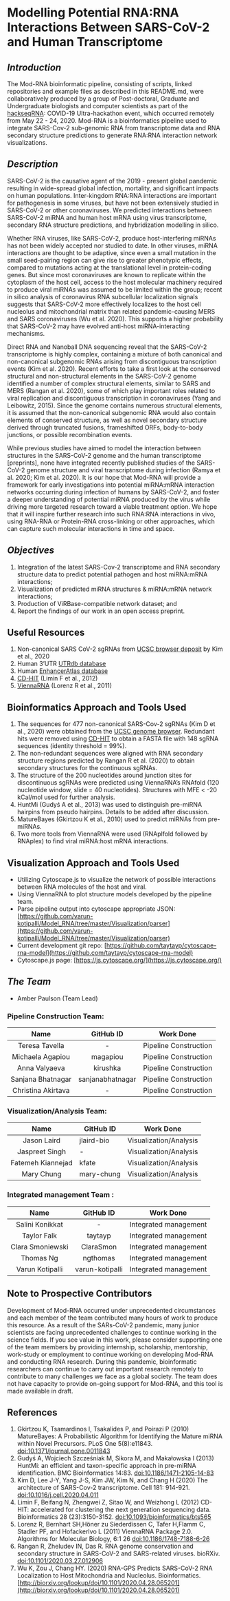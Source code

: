 # Modelling Potential RNA:RNA Interactions Between SARS-CoV-2 and Human Transcriptome

## *Introduction*
The Mod-RNA bioinformatic pipeline, consisting of scripts, linked repositories and example files as described in this README.md, were collaboratively produced by a group of Post-doctoral, Graduate and Undergraduate biologists and computer scientists as part of the [hackseqRNA](https://www.hackseq.com/rna): COVID-19 Ultra-hackathon event, which occurred remotely from May 22 - 24, 2020. Mod-RNA is a bioinformatics pipeline used to integrate SARS-Cov-2 sub-genomic RNA from transcriptome data and RNA secondary structure predictions to generate RNA:RNA interaction network visualizations. 

## *Description*
SARS-CoV-2 is the causative agent of the 2019 - present global pandemic resulting in wide-spread global infection, mortality, and significant impacts on human populations. Inter-kingdom RNA:RNA interactions are important for pathogenesis in some viruses, but have not been extensively studied in SARS-CoV-2 or other coronaviruses. We predicted interactions between SARS-CoV-2 miRNA and human host mRNA using virus transcriptome, secondary RNA structure predictions, and hybridization modelling in silico. 

Whether RNA viruses, like SARS-CoV-2, produce host-interfering miRNAs has not been widely accepted nor studied to date. In other viruses, miRNA interactions are thought to be adaptive, since even a small mutation in the small seed-pairing region can give rise to greater phenotypic effects, compared to mutations acting at the translational level in protein-coding genes. But since most coronaviruses are known to replicate within the cytoplasm of the host cell, access to the host molecular machinery required to produce viral miRNAs was assumed to be limited within the group; recent in silico analysis of coronavirus RNA subcellular localization signals suggests that SARS-CoV-2 more effectively localizes to the host cell nucleolus and mitochondrial matrix than related pandemic-causing MERS and SARS coronaviruses (Wu et al. 2020). This supports a higher probability that SARS-CoV-2 may have evolved anti-host miRNA-interacting mechanisms. 

Direct RNA and Nanoball DNA sequencing reveal that the SARS-CoV-2 transcriptome is highly complex, containing a mixture of both canonical and non-canonical subgenomic RNAs arising from discontiguous transcription events (Kim et al. 2020). Recent efforts to take a first look at the conserved structural and non-structural elements in the SARS-CoV-2 genome identified a number of complex structural elements, similar to SARS and MERS (Rangan et al. 2020), some of which play important roles related to viral replication and discontiguous transcription in coronaviruses (Yang and Leibowitz, 2015). Since the genome contains numerous structural elements, it is assumed that the non-canonical subgenomic RNA would also contain elements of conserved structure, as well as novel secondary structure derived through truncated fusions, frameshifted ORFs, body-to-body junctions, or possible recombination events.

While previous studies have aimed to model the interaction between structures in the SARS-CoV-2 genome and the human transcriptome [preprints], none have integrated recently published studies of the SARS-CoV-2 genome structure and viral transcriptome during infection (Ramya et al. 2020; Kim et al. 2020). It is our hope that Mod-RNA will provide a framework for early investigations into potential miRNA:mRNA interaction networks occurring during infection of humans by SARS-CoV-2, and foster a deeper understanding of potential miRNA produced by the virus while driving more targeted research toward a viable treatment option. We hope that it will inspire further research into such RNA:RNA interactions in vivo, using RNA-RNA or Protein-RNA cross-linking or other approaches, which can capture such molecular interactions in time and space.

## *Objectives*
1. Integration of the latest SARS-Cov-2 transcriptome and RNA secondary structure data to predict potential pathogen and host miRNA:mRNA interactions;
2. Visualization of predicted miRNA structures & miRNA:mRNA network interactions;
3. Production of ViRBase-compatible network dataset; and 
4. Report the findings of our work in an open access preprint.

## Useful Resources 

1. Non-canonical SARS CoV-2 sgRNAs from [UCSC browser deposit](http://genome.ucsc.edu/cgi-bin/hgTables) by Kim et al., 2020 
2. Human 3’UTR [UTRdb database](http://utrdb.ba.itb.cnr.it/) 
3. Human [EnhancerAtlas database](http://www.enhanceratlas.org/)
4. [CD-HIT](http://weizhongli-lab.org/cd-hit/) (Limin F et al., 2012)
5. [ViennaRNA](https://www.tbi.univie.ac.at/RNA/) (Lorenz R et al., 2011)

## Bioinformatics Approach and Tools Used

1. The sequences for 477 non-canonical SARS-Cov-2 sgRNAs (Kim D et al., 2020) were obtained from the [UCSC genome browser](http://genome.ucsc.edu/cgi-bin/hgTables).  Redundant hits were removed using [CD-HIT](http://weizhongli-lab.org/cd-hit/)  to obtain a FASTA file with 148 sgRNA sequences (identity threshold = 99%).   
2. The non-redundant sequences were aligned with RNA secondary structure regions predicted by Rangan R et al. (2020) to obtain secondary structures for the continuous sgRNAs. 
3. The structure of the 200 nucleotides around junction sites for discontinuous sgRNAs were predicted using ViennaRNA’s RNAfold (120 nucleotide window, slide = 40 nucleotides). Structures with MFE < -20 kCal/mol used for further analysis.  
4. HuntMi (Gudyś A et al., 2013) was used to distinguish pre-miRNA hairpins from pseudo hairpins. Details to be added after discussion. 
5. MatureBayes (Gkirtzou K et al., 2010) used to predict miRNAs from pre-miRNAs.
6. Two more tools from ViennaRNA were used (RNAplfold followed by RNAplex) to find viral miRNA:host mRNA interactions.

## Visualization Approach and Tools Used

* Utilizing Cytoscape.js to visualize the network of possible interactions between RNA molecules of the host and viral.
* Using ViennaRNA to plot structure models developed by the pipeline team.
* Parse pipeline output into cytoscape appropriate JSON: [https://github.com/varun-kotipalli/Model_RNA/tree/master/Visualization/parser](https://github.com/varun-kotipalli/Model_RNA/tree/master/Visualization/parser)
* Current development git repo: [https://github.com/taytayp/cytoscape-rna-model](https://github.com/taytayp/cytoscape-rna-model)
* Cytoscape.js page: [https://js.cytoscape.org/](https://js.cytoscape.org/)

## *The Team*
 
* Amber Paulson (Team Lead)

### Pipeline Construction Team: 

|        Name        	|     GitHub ID    	|       Work Done       	|
|:------------------:	|:----------------:	|:---------------------:	|
| Teresa Tavella     	|         -        	| Pipeline Construction 	|
| Michaela Agapiou   	| magapiou         	| Pipeline Construction 	|
| Anna Valyaeva      	| kirushka         	| Pipeline Construction 	|
| Sanjana Bhatnagar  	| sanjanabhatnagar 	| Pipeline Construction 	|
| Christina Akirtava 	|         -        	| Pipeline Construction 	|
  
 ### Visualization/Analysis Team:

|        Name       	| GitHub ID  	|        Work Done       	|
|:-----------------:	|------------	|:----------------------:	|
| Jason Laird       	| jlaird-bio 	| Visualization/Analysis 	|
| Jaspreet Singh    	|      -     	| Visualization/Analysis 	|
| Fatemeh Kiannejad 	| kfate      	| Visualization/Analysis 	|
| Mary Chung        	| mary-chung 	| Visualization/Analysis 	|
  
### Integrated management Team :

|       Name       	|    GitHub ID    	|       Work Done       	|
|:----------------:	|:---------------:	|:---------------------:	|
| Salini Konikkat  	|        -        	| Integrated management 	|
| Taylor Falk      	| taytayp         	| Integrated management 	|
| Clara Smoniewski 	| ClaraSmon       	| Integrated management 	|
| Thomas Ng        	| ngthomas        	| Integrated management 	|
| Varun Kotipalli  	| varun-kotipalli 	| Integrated management 	|

## Note to Prospective Contributors

Development of Mod-RNA occurred under unprecedented circumstances and each member of the team contributed many hours of work to produce this resource. As a result of the SARs-CoV-2 pandemic, many junior scientists are facing unprecedented challenges to continue working in the science fields. If you see value in this work, please consider supporting one of the team members by providing internship, scholarship, mentorship, work-study or employment to continue working on developing Mod-RNA and conducting RNA research. During this pandemic, bioinformatic researchers can continue to carry out important research remotely to contribute to many challenges we face as a global society.
The team does not have capacity to provide on-going support for Mod-RNA, and this tool is made available in draft.

## References
1. Gkirtzou K, Tsamardinos I, Tsakalides P, and Poirazi P (2010) MatureBayes: A Probabilistic Algorithm for Identifying the Mature miRNA within Novel Precursors. PLoS One 5(8):e11843. [doi:10.1371/journal.pone.0011843](https://doi.org/10.1371/journal.pone.0011843)
2. Gudyś A, Wojciech Szcześniak M, Sikora M, and Makałowska I (2013) HuntMi: an efficient and taxon-specific approach in pre-miRNA identification. BMC Bioinformatics 14:83. [doi:10.1186/1471-2105-14-83](https://dx.doi.org/10.1186%2F1471-2105-14-83)
3. Kim D, Lee J-Y, Yang J-S, Kim JW, Kim N, and Chang H (2020) The architecture of SARS-Cov-2 transcriptome. Cell 181: 914-921. [doi:10.1016/j.cell.2020.04.011](https://doi.org/10.1016/j.cell.2020.04.011)
4. Limin F, Beifang N, Zhengwei Z, Sitao W, and Weizhong L (2012) CD-HIT: accelerated for clustering the next generation sequencing data. Bioinformatics 28 (23):3150-3152. [doi:10.1093/bioinformatics/bts565](https://doi.org/10.1093/bioinformatics/bts565)
5. Lorenz R, Bernhart SH,Höner zu Siederdissen C, Tafer H,Flamm C, Stadler PF, and HofackerIvo L (2011) ViennaRNA Package 2.0. Algorithms for Molecular Biology, 6:1 26 [doi:10.1186/1748-7188-6-26](http://dx.doi.org/10.1186/1748-7188-6-26)
6. Rangan R, Zheludev IN, Das R.  RNA genome conservation and secondary structure in SARS-CoV-2 and SARS-related viruses. bioRXiv. [doi:10.1101/2020.03.27.012906](https://doi.org/10.1101/2020.03.27.012906)
7. Wu K, Zou J, Chang HY. (2020) RNA-GPS Predicts SARS-CoV-2 RNA Localization to Host Mitochondria and Nucleolus. Bioinformatics. [http://biorxiv.org/lookup/doi/10.1101/2020.04.28.065201](http://biorxiv.org/lookup/doi/10.1101/2020.04.28.065201)
